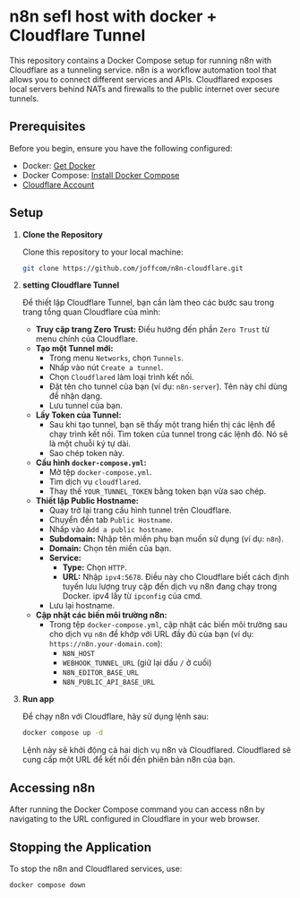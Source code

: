 # n8n sefl host with docker + Cloudflare Tunnel

This repository contains a Docker Compose setup for running n8n with Cloudflare as a tunneling service. n8n is a workflow automation tool that allows you to connect different services and APIs. Cloudflared exposes local servers behind NATs and firewalls to the public internet over secure tunnels.

## Prerequisites

Before you begin, ensure you have the following configured:

- Docker: [Get Docker](https://docs.docker.com/get-docker/)
- Docker Compose: [Install Docker Compose](https://docs.docker.com/compose/install/)
- [Cloudflare Account](https://cloudflare.com)

## Setup

1. **Clone the Repository**

   Clone this repository to your local machine:

   ```bash
   git clone https://github.com/joffcom/n8n-cloudflare.git
   ```

2. **setting Cloudflare Tunnel**

   Để thiết lập Cloudflare Tunnel, bạn cần làm theo các bước sau trong trang tổng quan Cloudflare của mình:

   - **Truy cập trang Zero Trust:** Điều hướng đến phần `Zero Trust` từ menu chính của Cloudflare.
   - **Tạo một Tunnel mới:**
     - Trong menu `Networks`, chọn `Tunnels`.
     - Nhấp vào nút `Create a tunnel`.
     - Chọn `Cloudflared` làm loại trình kết nối.
     - Đặt tên cho tunnel của bạn (ví dụ: `n8n-server`). Tên này chỉ dùng để nhận dạng.
     - Lưu tunnel của bạn.
   - **Lấy Token của Tunnel:**
     - Sau khi tạo tunnel, bạn sẽ thấy một trang hiển thị các lệnh để chạy trình kết nối. Tìm token của tunnel trong các lệnh đó. Nó sẽ là một chuỗi ký tự dài.
     - Sao chép token này.
   - **Cấu hình `docker-compose.yml`:**
     - Mở tệp `docker-compose.yml`.
     - Tìm dịch vụ `cloudflared`.
     - Thay thế `YOUR_TUNNEL_TOKEN` bằng token bạn vừa sao chép.
   - **Thiết lập Public Hostname:**
     - Quay trở lại trang cấu hình tunnel trên Cloudflare.
     - Chuyển đến tab `Public Hostname`.
     - Nhấp vào `Add a public hostname`.
     - **Subdomain:** Nhập tên miền phụ bạn muốn sử dụng (ví dụ: `n8n`).
     - **Domain:** Chọn tên miền của bạn.
     - **Service:**
       - **Type:** Chọn `HTTP`.
       - **URL:** Nhập `ipv4:5678`. Điều này cho Cloudflare biết cách định tuyến lưu lượng truy cập đến dịch vụ n8n đang chạy trong Docker. ipv4 lấy từ `ipconfig` của cmd.
     - Lưu lại hostname.
   - **Cập nhật các biến môi trường n8n:**
     - Trong tệp `docker-compose.yml`, cập nhật các biến môi trường sau cho dịch vụ `n8n` để khớp với URL đầy đủ của bạn (ví dụ: `https://n8n.your-domain.com`):
       - `N8N_HOST`
       - `WEBHOOK_TUNNEL_URL` (giữ lại dấu `/` ở cuối)
       - `N8N_EDITOR_BASE_URL`
       - `N8N_PUBLIC_API_BASE_URL`

3. **Run app**

   Để chạy n8n với Cloudflare, hãy sử dụng lệnh sau:

   ```bash
   docker compose up -d
   ```

   Lệnh này sẽ khởi động cả hai dịch vụ n8n và Cloudflared. Cloudflared sẽ cung cấp một URL để kết nối đến phiên bản n8n của bạn.

## Accessing n8n

After running the Docker Compose command you can access n8n by navigating to the URL configured in Cloudflare in your web browser.

## Stopping the Application

To stop the n8n and Cloudflared services, use:

```bash
docker compose down
```
